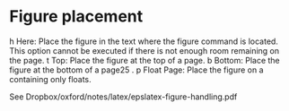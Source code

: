 # Figure placement

h Here: Place the figure in the text where the figure command is located. This option cannot be executed if there is not enough room remaining on the page.
t Top: Place the figure at the top of a page.
b Bottom: Place the figure at the bottom of a page25 .
p Float Page: Place the figure on a containing only floats.

See Dropbox/oxford/notes/latex/epslatex-figure-handling.pdf

